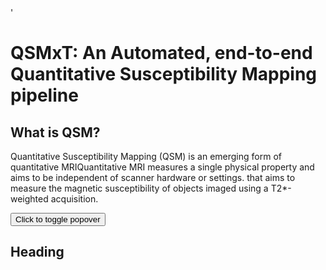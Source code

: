 <head>
  <link rel="stylesheet" href="https://cdn.jsdelivr.net/npm/bootstrap@4.3.1/dist/css/bootstrap.min.css" integrity="sha384-ggOyR0iXCbMQv3Xipma34MD+dH/1fQ784/j6cY/iJTQUOhcWr7x9JvoRxT2MZw1T" crossorigin="anonymous">'
  <script src="https://maxcdn.bootstrapcdn.com/bootstrap/3.4.1/js/bootstrap.min.js"></script>
  <link rel="stylesheet" href="styles.css">
</head>

# QSMxT: An Automated, end-to-end Quantitative Susceptibility Mapping pipeline

## What is QSM?

Quantitative Susceptibility Mapping (QSM) is an emerging form of <span class="tooltip">quantitative MRI<span class="tooltiptext">Quantitative MRI measures a single physical property and aims to be independent of scanner hardware or settings.</span></span> that aims to measure the magnetic susceptibility of objects imaged using a T2*-weighted acquisition. 

<button type="button" class="btn btn-lg btn-danger" data-toggle="popover" title="Popover title" data-content="And here's some amazing content. It's very engaging. Right?">Click to toggle popover</button>

## Heading

